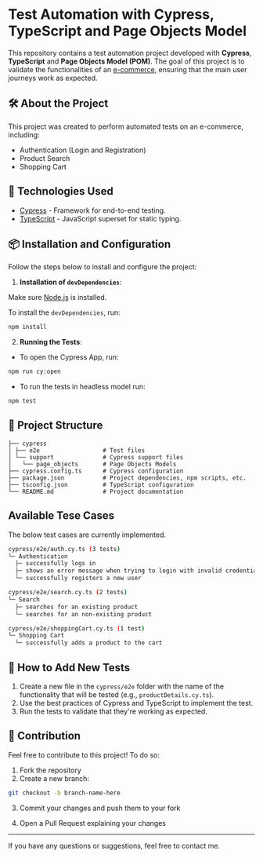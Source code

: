 # Test Automation with Cypress, TypeScript and Page Objects Model

This repository contains a test automation project developed with **Cypress**, **TypeScript** and **Page Objects Model (POM)**. The goal of this project is to validate the functionalities of an [e-commerce](https://magento.softwaretestingboard.com/), ensuring that the main user journeys work as expected.

## 🛠️ About the Project

This project was created to perform automated tests on an e-commerce, including:

- Authentication (Login and Registration)
- Product Search
- Shopping Cart

## 🚀 Technologies Used

- [Cypress](https://www.cypress.io/) - Framework for end-to-end testing.
- [TypeScript](https://www.typescriptlang.org/) - JavaScript superset for static typing.

## 📦 Installation and Configuration

Follow the steps below to install and configure the project:

1. **Installation of `devDependencies`**:

Make sure [Node.js](https://nodejs.org/) is installed.

To install the `devDependencies`, run:

```bash
npm install

```

2. **Running the Tests**:

- To open the Cypress App, run:

```bash
npm run cy:open

```

- To run the tests in headless model run:

```bash
npm test

```

## 📁 Project Structure

```
├── cypress
│ ├── e2e                  # Test files
│ └── support              # Cypress support files
│   └── page_objects       # Page Objects Models
├── cypress.config.ts      # Cypress configuration
├── package.json           # Project dependencies, npm scripts, etc.
├── tsconfig.json          # TypeScript configuration
└── README.md              # Project documentation
```

## Available Tese Cases

The below test cases are currently implemented.

```sh
cypress/e2e/auth.cy.ts (3 tests)
└─ Authentication
  ├─ successfully logs in
  ├─ shows an error message when trying to login with invalid credentials
  └─ successfully registers a new user

cypress/e2e/search.cy.ts (2 tests)
└─ Search
  ├─ searches for an existing product
  └─ searches for an non-existing product

cypress/e2e/shoppingCart.cy.ts (1 test)
└─ Shopping Cart
  └─ successfully adds a product to the cart

```

## 🧪 How to Add New Tests

1. Create a new file in the `cypress/e2e` folder with the name of the functionality that will be tested (e.g., `productDetails.cy.ts`).
2. Use the best practices of Cypress and TypeScript to implement the test.
3. Run the tests to validate that they're working as expected.

## 🤝 Contribution

Feel free to contribute to this project! To do so:

1. Fork the repository
2. Create a new branch:

```bash
git checkout -b branch-name-here

```

3. Commit your changes and push them to your fork

4. Open a Pull Request explaining your changes

---

If you have any questions or suggestions, feel free to contact me.
